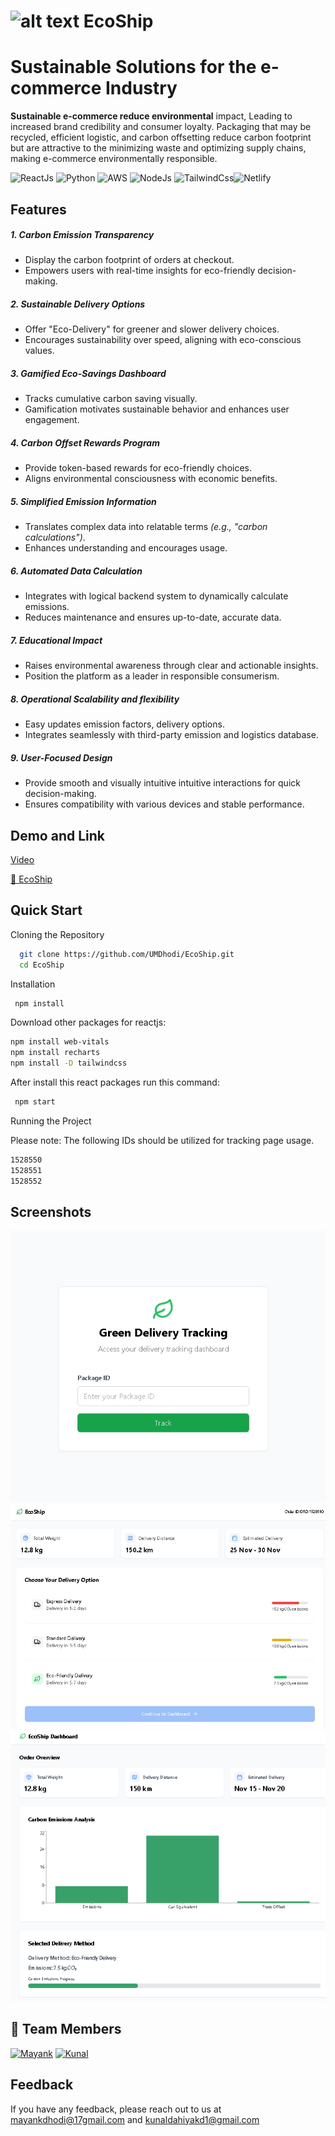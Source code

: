 # ![alt text](https://dev-to-uploads.s3.amazonaws.com/uploads/articles/2qdjlk9e2mu94suvo0x8.png#center") EcoShip

# Sustainable Solutions for the e-commerce Industry 

**Sustainable e-commerce reduce environmental** impact, Leading to increased brand credibility and consumer loyalty. Packaging that may be recycled, efficient logistic, and carbon offsetting reduce carbon footprint but are attractive to the minimizing waste and optimizing supply chains, making e-commerce environmentally responsible.


![ReactJs](https://img.shields.io/badge/ReactJs-00AFF0?style=for-the-badge&logo=React&logoColor=white) ![Python](https://img.shields.io/badge/python-3670A0?style=for-the-badge&logo=python&logoColor=ffdd54) ![AWS](https://img.shields.io/badge/AWS-000000?style=for-the-badge&logo=amazon&logoColor=white) ![NodeJs](https://img.shields.io/badge/NodeJs-B71C1C?style=for-the-badge&logo=Node&logoColor=white) ![TailwindCss](https://img.shields.io/badge/Tailwind_CSS-grey?style=for-the-badge&logo=tailwind-css&logoColor=38B2AC)![Netlify](https://img.shields.io/badge/-netlify-blue?style=for-the-badge&logo=netlify&logoColor=green)



## Features

##### 1. Carbon Emission Transparency 
* Display the carbon footprint of orders at checkout.
* Empowers users with real-time insights for eco-friendly decision-making.

##### 2. Sustainable Delivery Options
* Offer "Eco-Delivery" for greener and slower delivery choices.
* Encourages sustainability over speed, aligning with eco-conscious values.

##### 3. Gamified Eco-Savings Dashboard
* Tracks cumulative carbon saving visually.
* Gamification motivates sustainable behavior and enhances user engagement.

##### 4. Carbon Offset Rewards Program
* Provide token-based rewards for eco-friendly choices.
* Aligns environmental consciousness with economic benefits.

##### 5. Simplified Emission Information
* Translates complex data into relatable terms *(e.g., "carbon calculations")*.
* Enhances understanding and encourages usage.

##### 6. Automated Data Calculation
* Integrates with logical backend system to dynamically calculate emissions.
* Reduces maintenance and ensures up-to-date, accurate data.

##### 7. Educational Impact
* Raises environmental awareness through clear and actionable insights.
* Position the platform as a leader in responsible consumerism.

##### 8. Operational Scalability and flexibility
* Easy updates emission factors, delivery options.
* Integrates seamlessly with third-party emission and logistics database.

##### 9. User-Focused Design
* Provide smooth and visually intuitive intuitive interactions for quick decision-making.
* Ensures compatibility with various devices and stable performance.


## Demo and Link

[Video](https://github.com/UMDhodi/EcoShip/blob/main/sample%20of%20prototype-VEED.mp4)

[🔗 EcoShip](https://ecoship-ptorotype.netlify.app/)

## Quick Start

Cloning the Repository

```bash
  git clone https://github.com/UMDhodi/EcoShip.git
  cd EcoShip
```

Installation 

```bash
 npm install
```

Download other packages for reactjs:

```bash
npm install web-vitals
npm install recharts
npm install -D tailwindcss
```
After install this react packages run this command:

```bash
 npm start
```
Running the Project 

Please note: The following IDs should be utilized for tracking page usage.

```bash
1528550
1528551
1528552
```

## Screenshots

![Track Page](https://github.com/UMDhodi/EcoShip/blob/main/image1.jpeg) ![Dashboard1](https://github.com/UMDhodi/EcoShip/blob/main/image2.jpeg) ![Dashboard2](https://github.com/UMDhodi/EcoShip/blob/main/image.png)



## 🤝 Team Members
[![Mayank](https://img.shields.io/badge/Uday_Mayank_Dhodi-000?style=for-the-badge&logo=ko-fi&logoColor=white)](https://udaymayankdhodi.netlify.app/) [![Kunal](https://img.shields.io/badge/Kunal_Dahiya-0A66C2?style=for-the-badge&logo=ko-fi&logoColor=white)](https://www.linkedin.com/in/kunal-dahiya-kd/)



## Feedback

If you have any feedback, please reach out to us at mayankdhodi@17gmail.com and kunaldahiyakd1@gmail.com

